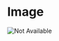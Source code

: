 # Image

![Not Available](https://raw.githubusercontent.com/Sigma88/Stockalike/Screenshots/Images/Mercury.png)
